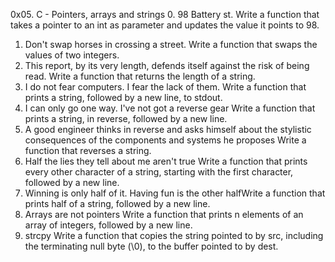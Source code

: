 0x05. C - Pointers, arrays and strings
0. 98 Battery st.
Write a function that takes a pointer to an int as parameter and updates the value it points to 98.
1. Don't swap horses in crossing a street.
Write a function that swaps the values of two integers.
2. This report, by its very length, defends itself against the risk of being read.
Write a function that returns the length of a string.
3. I do not fear computers. I fear the lack of them.
Write a function that prints a string, followed by a new line, to stdout.
4. I can only go one way. I've not got a reverse gear
Write a function that prints a string, in reverse, followed by a new line.
5. A good engineer thinks in reverse and asks himself about the stylistic consequences of the components and systems he proposes
Write a function that reverses a string.
6. Half the lies they tell about me aren't true
Write a function that prints every other character of a string, starting with the first character, followed by a new line.
7. Winning is only half of it. Having fun is the other halfWrite a function that prints half of a string, followed by a new line.
8. Arrays are not pointers
Write a function that prints n elements of an array of integers, followed by a new line.
9. strcpy
Write a function that copies the string pointed to by src, including the terminating null byte (\0), to the buffer pointed to by dest.
